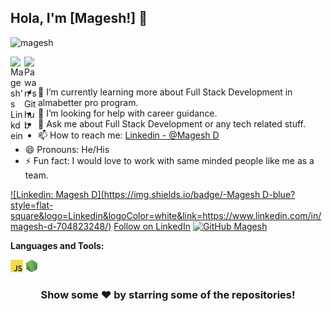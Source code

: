## Hola, I'm [Magesh!] 👋

<p align="left"> <img src="https://komarev.com/ghpvc/?username=iampawan&label=Views&color=blue&style=plastic" alt="magesh" /> </p>


<a href="https://https://www.linkedin.com/in/magesh-d-704823248/">
  <img align="left" alt="Magesh's Linkdein" width="22px" src="https://cdn.jsdelivr.net/npm/simple-icons@v3/icons/linkedin.svg" />
</a>
<a href="https://github.com/mageshdevelop">
  <img align="left" alt="Pawan's Github" width="22px" src="https://cdn.jsdelivr.net/npm/simple-icons@v3/icons/github.svg" />
</a>

<br/>
<br/>



- 🌱 I’m currently learning more about Full Stack Development in almabetter pro program.
- 🤔 I’m looking for help with career guidance.
- 💬 Ask me about Full Stack Development or any tech related stuff.
- 📫 How to reach me: [Linkedin - @Magesh D](https://www.linkedin.com/in/magesh-d-704823248/) 
- 😄 Pronouns: He/His
- ⚡ Fun fact: I would love to work with same minded people like me as a team.

[![Linkedin: Magesh D](https://img.shields.io/badge/-Magesh D-blue?style=flat-square&logo=Linkedin&logoColor=white&link=https://www.linkedin.com/in/magesh-d-704823248/)](https://www.linkedin.com/in/magesh-d-704823248/)
<a class="libutton" href="https://www.linkedin.com/comm/mynetwork/discovery-see-all?usecase=PEOPLE_FOLLOWS&followMember=magesh-d-704823248" target="_blank">Follow on LinkedIn</a>
[![GitHub Magesh](https://img.shields.io/github/followers/iampawan?label=follow&style=social)](https://github.com/mageshdevelop)


**Languages and Tools:**  

<code><img height="20" src="https://raw.githubusercontent.com/github/explore/80688e429a7d4ef2fca1e82350fe8e3517d3494d/topics/javascript/javascript.png"></code>
<code><img height="20" src="https://raw.githubusercontent.com/github/explore/80688e429a7d4ef2fca1e82350fe8e3517d3494d/topics/nodejs/nodejs.png"></code>    


<div align="center">

### Show some ❤️ by starring some of the repositories!

</div>
